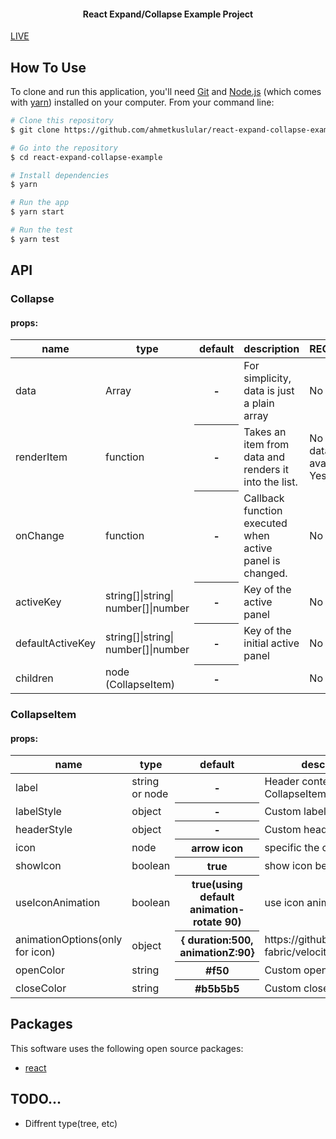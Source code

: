 <h4 align="center"> React Expand/Collapse Example Project </h4>

[LIVE](https://ahmetkuslular.github.io/ak-react-collapse/)

## How To Use

To clone and run this application, you'll need [Git](https://git-scm.com) and [Node.js](https://nodejs.org/en/download/) (which comes with [yarn](https://yarnpkg.com)) installed on your computer. From your command line:

```bash
# Clone this repository
$ git clone https://github.com/ahmetkuslular/react-expand-collapse-example.git

# Go into the repository
$ cd react-expand-collapse-example

# Install dependencies
$ yarn

# Run the app
$ yarn start

# Run the test
$ yarn test
```

## API

### Collapse

#### props:

<table class="table table-bordered table-striped">
    <thead>
    <tr>
        <th style="width: 100px;">name</th>
        <th style="width: 50px;">type</th>
        <th>default</th>
        <th>description</th>
        <th>REQUIRED</th>
    </tr>
    </thead>
    <tbody>
      <tr>
          <td>data</td>
          <td>Array<String></td>
          <th>-</th>
          <td>For simplicity, data is just a plain array</td>
          <td>No</td>
      </tr>
       <tr>
            <td>renderItem</td>
            <td>function</td>
            <th>-</th>
            <td>Takes an item from data and renders it into the list.</td>
            <td>No / if data is available Yes </td>
        </tr>
        <tr>
            <td>onChange</td>
            <td>function</td>
            <th>-</th>
            <td>Callback function executed when active panel is changed.</td>
            <td> No</td>
        </tr>
        <tr>
            <td>activeKey</td>
            <td>string[]|string| number[]|number</td>
            <th>-</th>
            <td>Key of the active panel</td>
            <td> No</td>
        </tr>
         <tr>
            <td>defaultActiveKey</td>
            <td>string[]|string| number[]|number</td>
            <th>-</th>
            <td>Key of the initial active panel</td>
            <td> No</td>
        </tr>
        <tr>
                    <td>children</td>
                    <td>node (CollapseItem)</td>
                    <th>-</th>
                    <td></td>
                    <td> No</td>
                </tr>
    </tbody>
</table>

### CollapseItem

#### props:

<table class="table table-bordered table-striped">
    <thead>
    <tr>
        <th style="width: 100px;">name</th>
        <th style="width: 50px;">type</th>
        <th>default</th>
        <th>description</th>
        <th>REQUIRED</th>
    </tr>
    </thead>
    <tbody>
      <tr>
          <td>label</td>
          <td>string or node</td>
          <th>-</th>
          <td>Header content of CollapseItem</td>
          <td>No</td>
      </tr>
      <tr>
            <td>labelStyle</td>
            <td>object</td>
            <th>-</th>
            <td>Custom label style</td>
            <td>No</td>
        </tr>
        <tr>
            <td>headerStyle</td>
            <td>object</td>
            <th>-</th>
            <td>Custom header style</td>
            <td>No</td>
        </tr>
        <tr>
            <td>icon</td>
            <td>node</td>
            <th>arrow icon</th>
            <td>specific the custom icon.</td>
            <td>No</td>
        </tr>
        <tr>
            <td>showIcon</td>
            <td>boolean</td>
            <th>true</th>
            <td>show icon beside header</td>
            <td>No</td>
        </tr>
        <tr>
            <td>useIconAnimation</td>
            <td>boolean</td>
            <th>true(using default animation- rotate 90)</th>
            <td>use icon animation</td>
            <td>No</td>
        </tr>
         <tr>
            <td>animationOptions(only for icon)</td>
            <td>object</td>
            <th>{ duration:500, animationZ:90}</th>
            <td>https://github.com/google-fabric/velocity-react</td>
            <td>No</td>
        </tr>
         <tr>
            <td>openColor</td>
            <td>string</td>
            <th>#f50</th>
            <td>Custom open color</td>
            <td>No</td>
        </tr>
        <tr>
            <td>closeColor</td>
            <td>string</td>
            <th>#b5b5b5</th>
            <td>Custom close color</td>
            <td>No</td>
        </tr>
    </tbody>
</table>

## Packages

This software uses the following open source packages:

- [react](https://reactjs.org/)

## TODO...

- Diffrent type(tree, etc)
